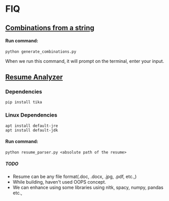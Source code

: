 # FIQ

## [Combinations from a string](https://github.com/PraneethTVSS/FIQ/blob/main/generate_combinations.py)
#### Run command:
```
python generate_combinations.py
```

When we run this command, it will prompt on the terminal, enter your input.


## [Resume Analyzer](https://github.com/PraneethTVSS/FIQ/blob/main/resume_parser.py)

### Dependencies
```
pip install tika
```

### Linux Dependencies
```
apt install default-jre
apt install default-jdk
```

#### Run command:
```
python resume_parser.py <absolute path of the resume>
```

##### TODO
- Resume can be any file format(.doc, .docx, .jpg, .pdf, etc.,)
- While building, haven't used OOPS concept.
- We can enhance using some libraries using nltk, spacy, numpy, pandas etc.,
